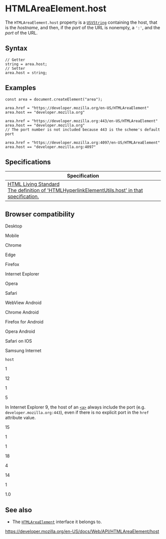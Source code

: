 HTMLAreaElement.host
====================

The `HTMLAreaElement.host` property is a [`USVString`](../usvstring) containing the host, that is the *hostname*, and then, if the *port* of the URL is nonempty, a `':'`, and the *port* of the URL.

Syntax
------

    // Getter
    string = area.host;
    // Setter
    area.host = string;

Examples
--------

    const area = document.createElement("area");

    area.href = "https://developer.mozilla.org/en-US/HTMLAreaElement"
    area.host == "developer.mozilla.org"

    area.href = "https://developer.mozilla.org:443/en-US/HTMLAreaElement"
    area.host == "developer.mozilla.org"
    // The port number is not included because 443 is the scheme's default port

    area.href = "https://developer.mozilla.org:4097/en-US/HTMLAreaElement"
    area.host == "developer.mozilla.org:4097"

Specifications
--------------

<table><thead><tr class="header"><th>Specification</th></tr></thead><tbody><tr class="odd"><td><a href="https://html.spec.whatwg.org/multipage/#dom-hyperlink-host">HTML Living Standard<br />
<span class="small">The definition of 'HTMLHyperlinkElementUtils.host' in that specification.</span></a></td></tr></tbody></table>

Browser compatibility
---------------------

Desktop

Mobile

Chrome

Edge

Firefox

Internet Explorer

Opera

Safari

WebView Android

Chrome Android

Firefox for Android

Opera Android

Safari on IOS

Samsung Internet

`host`

1

12

1

5

In Internet Explorer 9, the host of an [`<a>`](https://developer.mozilla.org/docs/Web/HTML/Element/a) always include the port (e.g. `developer.mozilla.org:443`), even if there is no explicit port in the `href` attribute value.

15

1

1

18

4

14

1

1.0

See also
--------

-   The [`HTMLAreaElement`](../htmlareaelement) interface it belongs to.

<a href="https://developer.mozilla.org/en-US/docs/Web/API/HTMLAreaElement/host" class="_attribution-link">https://developer.mozilla.org/en-US/docs/Web/API/HTMLAreaElement/host</a>
